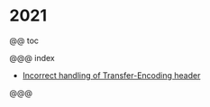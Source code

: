 # 2021

@@ toc

@@@ index

* [Incorrect handling of Transfer-Encoding header](2021-02-24-incorrect-handling-of-Transfer-Encoding-header.md)

@@@